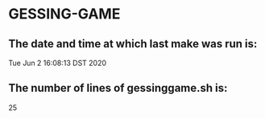 # GESSING-GAME
## The date and time at which last **make** was run is:
Tue Jun  2 16:08:13 DST 2020
## The number of lines of **gessinggame.sh** is:
25

